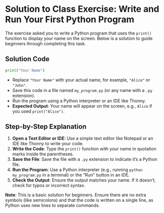 # Solution to Class Exercise: Write and Run Your First Python Program

The exercise asked you to write a Python program that uses the `print()` function to display your name on the screen. Below is a solution to guide beginners through completing this task.

## Solution Code
```python
print("Your Name")
```
- Replace `"Your Name"` with your actual name, for example, `"Alice"` or `"John"`.
- Save this code in a file named `my_program.py` (or any name with a `.py` extension).
- Run the program using a Python interpreter or an IDE like Thonny.
- **Expected Output**: Your name will appear on the screen, e.g., `Alice` if you used `print("Alice")`.

## Step-by-Step Explanation
1. **Open a Text Editor or IDE**: Use a simple text editor like Notepad or an IDE like Thonny to write your code.
2. **Write the Code**: Type the `print()` function with your name in quotation marks inside the parentheses.
3. **Save the File**: Save the file with a `.py` extension to indicate it’s a Python file.
4. **Run the Program**: Use a Python interpreter (e.g., running `python my_program.py` in a terminal) or the "Run" button in an IDE.
5. **Check the Output**: Ensure the output matches your name. If it doesn’t, check for typos or incorrect syntax.

**Note**: This is a basic solution for beginners. Ensure there are no extra symbols (like semicolons) and that the code is written on a single line, as Python uses new lines to separate commands.